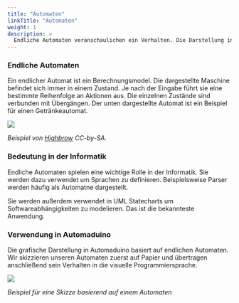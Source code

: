 ```yaml
---
title: "Automaten"
linkTitle: "Automaten"
weight: 1
description: >
  Endliche Automaten veranschaulichen ein Verhalten. Die Darstellung in Automaduino basiert auf ihnen.
---
```


### Endliche Automaten

Ein endlicher Automat ist ein Berechnungsmodel. Die dargestellte Maschine befindet sich immer in einem Zustand. Je nach der Eingabe führt sie eine bestimmte Reihenfolge an Aktionen aus. Die einzelnen Zustände sind verbunden mit Übergängen. Der unten dargestellte Automat ist ein Beispiel für einen Getränkeautomat. 

![](https://upload.wikimedia.org/wikipedia/commons/6/64/DFA_M%C3%BCnzen.svg)

_Beispiel von [Highbrow](https://upload.wikimedia.org/wikipedia/commons/6/64/DFA_M%C3%BCnzen.svg) CC-by-SA._


### Bedeutung in der Informatik

Endliche Automaten spielen eine wichtige Rolle in der Informatik. Sie werden dazu verwendet um Sprachen zu definieren. Beispielsweise Parser werden häufig als Automatne dargestellt. 

Sie werden außerdem verwendet in UML Statecharts um Softwareabhängigkeiten zu modelieren. Das ist die bekannteste Anwendung.

### Verwendung in Automaduino

Die grafische Darstellung in Automaduino basiert auf endlichen Automaten. Wir skizzieren unseren Automaten zuerst auf Papier und übertragen anschließend sein Verhalten in die visuelle Programmiersprache. 

![](/docs/tutorials/blink-drawing.png)

_Beispiel für eine Skizze basierend auf einem Automaten_
